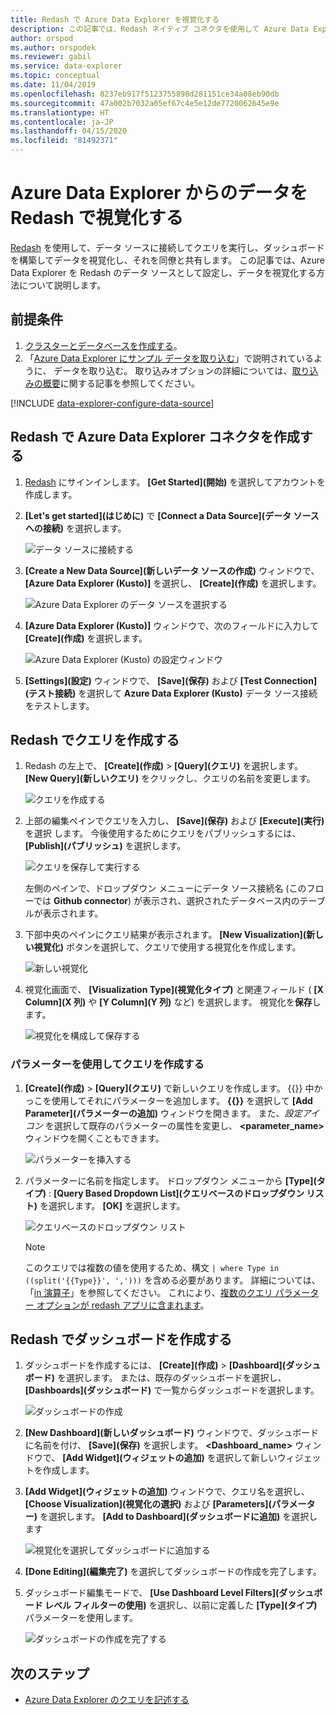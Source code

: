 ```yaml
---
title: Redash で Azure Data Explorer を視覚化する
description: この記事では、Redash ネイティブ コネクタを使用して Azure Data Explorer のデータを視覚化する方法について説明します。
author: orspod
ms.author: orspodek
ms.reviewer: gabil
ms.service: data-explorer
ms.topic: conceptual
ms.date: 11/04/2019
ms.openlocfilehash: 8237eb917f5123755898d281151ce34a08eb90db
ms.sourcegitcommit: 47a002b7032a05ef67c4e5e12de7720062645e9e
ms.translationtype: HT
ms.contentlocale: ja-JP
ms.lasthandoff: 04/15/2020
ms.locfileid: "81492371"
---
```

# <a name="visualize-data-from-azure-data-explorer-in-redash"></a>Azure Data Explorer からのデータを Redash で視覚化する

[Redash](https://redash.io/) を使用して、データ ソースに接続してクエリを実行し、ダッシュボードを構築してデータを視覚化し、それを同僚と共有します。 この記事では、Azure Data Explorer を Redash のデータ ソースとして設定し、データを視覚化する方法について説明します。

## <a name="prerequisites"></a>前提条件

1. [クラスターとデータベースを作成する](create-cluster-database-portal.md)。
1. 「[Azure Data Explorer にサンプル データを取り込む](ingest-sample-data.md)」で説明されているように、 データを取り込む。 取り込みオプションの詳細については、[取り込みの概要](ingest-data-overview.md)に関する記事を参照してください。

[!INCLUDE [data-explorer-configure-data-source](includes/data-explorer-configure-data-source.md)]

## <a name="create-azure-data-explorer-connector-in-redash"></a>Redash で Azure Data Explorer コネクタを作成する 

1. [Redash](https://www.redash.io/) にサインインします。 **[Get Started]\(開始\)** を選択してアカウントを作成します。
1. **[Let's get started]\(はじめに\)** で **[Connect a Data Source]\(データ ソースへの接続\)** を選択します。

    ![データ ソースに接続する](media/redash/connect-data-source.png)

1. **[Create a New Data Source]\(新しいデータ ソースの作成\)** ウィンドウで、 **[Azure Data Explorer (Kusto)]** を選択し、 **[Create]\(作成\)** を選択します。 

    ![Azure Data Explorer のデータ ソースを選択する](media/redash/select-adx-data-source.png)

1. **[Azure Data Explorer (Kusto)]** ウィンドウで、次のフィールドに入力して **[Create]\(作成\)** を選択します。

    ![Azure Data Explorer (Kusto) の設定ウィンドウ](media/redash/adx-settings-window.png)

1. **[Settings]\(設定\)** ウィンドウで、 **[Save]\(保存\)** および **[Test Connection]\(テスト接続\)** を選択して **Azure Data Explorer (Kusto)** データ ソース接続をテストします。

## <a name="create-queries-in-redash"></a>Redash でクエリを作成する

1. Redash の左上で、 **[Create]\(作成\)**  >  **[Query]\(クエリ\)** を選択します。 **[New Query]\(新しいクエリ\)** をクリックし、クエリの名前を変更します。

    ![クエリを作成する](media/redash/create-query.png)

1. 上部の編集ペインでクエリを入力し、 **[Save]\(保存\)** および **[Execute]\(実行\)** を選択 します。 今後使用するためにクエリをパブリッシュするには、 **[Publish]\(パブリッシュ\)** を選択します。

    ![クエリを保存して実行する](media/redash/save-and-execute-query.png)

    左側のペインで、ドロップダウン メニューにデータ ソース接続名 (このフローでは **Github connector**) が表示され、選択されたデータベース内のテーブルが表示されます。 

1. 下部中央のペインにクエリ結果が表示されます。 **[New Visualization]\(新しい視覚化\)** ボタンを選択して、クエリで使用する視覚化を作成します。

    ![新しい視覚化](media/redash/new-visualization.png)

1. 視覚化画面で、 **[Visualization Type]\(視覚化タイプ\)** と関連フィールド ( **[X Column]\(X 列\)** や **[Y Column]\(Y 列\)** など) を選択します。 視覚化を**保存**します。

    ![視覚化を構成して保存する](media/redash/configure-visualization.png)

### <a name="create-a-query-using-a-parameter"></a>パラメーターを使用してクエリを作成する

1. **[Create]\(作成\)**  >  **[Query]\(クエリ\)** で新しいクエリを作成します。 {{}} 中かっこを使用してそれにパラメーターを追加します。 **{{}}** を選択して **[Add Parameter]\(パラメーターの追加\)** ウィンドウを開きます。 また、*設定アイコン* を選択して既存のパラメーターの属性を変更し、 **<parameter_name>** ウィンドウを開くこともできます。 

    ![パラメーターを挿入する](media/redash/insert-parameter.png)

1. パラメーターに名前を指定します。 ドロップダウン メニューから **[Type]\(タイプ\)** : **[Query Based Dropdown List]\(クエリベースのドロップダウン リスト\)** を選択します。 **[OK]** を選択します。

    ![クエリベースのドロップダウン リスト](media/redash/query-based-dropdown-list.png)

    > [!NOTE]
    > このクエリでは複数の値を使用するため、構文 `| where Type in ((split('{{Type}}', ',')))` を含める必要があります。 詳細については、「[in 演算子](kusto/query/inoperator.md)」を参照してください。 これにより、[複数のクエリ パラメーター オプションが redash アプリに含まれます](https://redash.io/help/user-guide/querying/query-parameters#Serialized-Multi-Select-Query-Parametersredash.io)。

## <a name="create-a-dashboard-in-redash"></a>Redash でダッシュボードを作成する

1. ダッシュボードを作成するには、 **[Create]\(作成\)**  >  **[Dashboard]\(ダッシュボード\)** を選択します。 または、既存のダッシュボードを選択し、 **[Dashboards]\(ダッシュボード\)** で一覧からダッシュボードを選択します。

    ![ダッシュボードの作成](media/redash/create-dashboard.png)

1. **[New Dashboard]\(新しいダッシュボード\)** ウィンドウで、ダッシュボードに名前を付け、 **[Save]\(保存\)** を選択します。 **<Dashboard_name>** ウィンドウで、 **[Add Widget]\(ウィジェットの追加\)** を選択して新しいウィジェットを作成します。 

1. **[Add Widget]\(ウィジェットの追加\)** ウィンドウで、クエリ名を選択し、 **[Choose Visualization]\(視覚化の選択\)** および **[Parameters]\(パラメーター\)** を選択します。 **[Add to Dashboard]\(ダッシュボードに追加\)** を選択します

   ![視覚化を選択してダッシュボードに追加する](media/redash/add-widget-window.png)

1. **[Done Editing]\(編集完了\)** を選択してダッシュボードの作成を完了します。

1.  ダッシュボード編集モードで、 **[Use Dashboard Level Filters]\(ダッシュボード レベル フィルターの使用\)** を選択し、以前に定義した **[Type]\(タイプ\)** パラメーターを使用します。

    ![ダッシュボードの作成を完了する](media/redash/complete-dashboard.png)

## <a name="next-steps"></a>次のステップ

* [Azure Data Explorer のクエリを記述する](write-queries.md)


